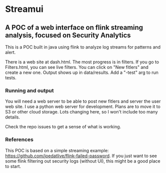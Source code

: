# Streamui
## A POC of a web interface on flink streaming analysis, focused on Security Analytics

This is a POC built in java using flink to analyze log streams for patterns and alert. 

There is a web site at dash.html.  The most progress is in filters.  If you go to Filters.html, you can see live filters.  You can click on "New fitlers" and create a new one. Output shows up in data/results.  Add a "-test" arg to run tests.

### Running and output
You will need a web server to be able to post new fitlers and server the user web site.  I use a python web server for development.  Plans are to move it to S3 or other cloud storage.  Lots changing here, so I won't include too many details.

Check the repo issues to get a sense of what is working.

### References
This POC is based on a simple streaming example: https://github.com/joedatlive/flink-failed-password.  If you just want to see some flink filtering out security logs (without UI), this might be a good place to start.

